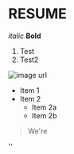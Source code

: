 # RESUME

*italic*
**Bold**
1. Test
2. Test2

![image url](https://images.pexels.com/photos/2917382/pexels-photo-2917382.jpeg?cs=srgb&dl=pexels-jonathan-borba-2917382.jpg&fm=jpg)


* Item 1
* Item 2
  * Item 2a
  * Item 2b

> We're

'<addr>'
